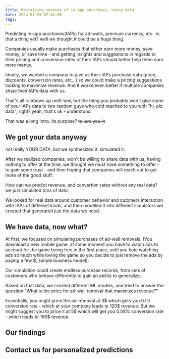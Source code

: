 ```yaml
---
title: Maximizing revenue of in-app purchases, using data
date: 2024-01-25 07:41:56
tags:
---
```


Predicting in-app purchases(IAPs) for ad-walls, premium currency, etc.. is that a thing yet? well we thought it could be a huge thing.

Companies usually make purchases that either earn more money, save money, or save time - and getting insights and suggestions in regards to their pricing and conversion rates of their IAPs should better help them earn more money.

Ideally, we wanted a company to give us their IAPs purchase data (price, discounts, conversion rates, etc...) so we could make a pricing suggestions looking to maximize revenue.
And it works even better if multiple companies share their IAPs data with us.

That's all rainbows up until now, but the thing you probably won't give some of your IAPs data to two random guys who cold reached to you with "hi, plz data", right? yeah, that's ok - understood.

That was a long intro. its purpose? ~~to lure you in~~ 

## We got your data anyway
not really YOUR DATA, but we synthesized it. simulated it.

After we realized companies, won't be willing to share data with us, having nothing to offer at the time, we thought we must have something to offer - to gain some trust - and then hoping that companies will reach out to get more of the good stuff.

How can we predict revenue, and convertion rates without any real data? we just simulated tons of data.

We looked for real data around customer behavior and cutomers interaction with IAPs of different kinds, and then modeled it into different simulators we created that generated just the data we need.

## We have data, now what?
At first, we focused on simulating purchases of ad-wall removals. (You download a new mobile game, at some moment you have to watch ads to account for the game being free in the first place, until you hate watching ads so much while loving the game so you decide to just remove the ads by paying a few $, simple business model).

Our simulation could create endless purchase records, from sets of customers who behave differently to gain an ability to generalize.

Based on that data, we created different ML models, and tried to answer the question "What is the price for ad-wall removal that maximizes revenue?"

Essentially, you might price the ad-removal at 3$ which gets you 0.1% conversion rate - which at your company leads to 120$ revenue.
But we might suggest you to price it at 5$ which will get you 0.08% conversion rate - which leads to 160$ revenue.

## Our findings


## Contact us for personalized predictions